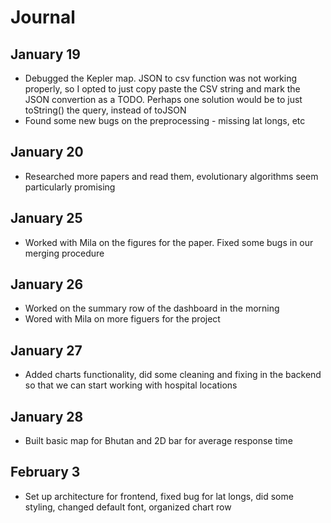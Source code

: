 # Journal

## January 19

- Debugged the Kepler map. JSON to csv function was not working properly, so I opted to just copy paste the CSV string and mark the JSON convertion as a TODO. Perhaps one solution would be to just toString() the query, instead of toJSON
- Found some new bugs on the preprocessing - missing lat longs, etc

## January 20

- Researched more papers and read them, evolutionary algorithms seem particularly promising

## January 25

- Worked with Mila on the figures for the paper. Fixed some bugs in our merging procedure

## January 26

- Worked on the summary row of the dashboard in the morning
- Wored with Mila on more figuers for the project

## January 27

- Added charts functionality, did some cleaning and fixing in the backend so that we can start working with hospital locations

## January 28

- Built basic map for Bhutan and 2D bar for average response time

## February 3

- Set up architecture for frontend, fixed bug for lat longs, did some styling, changed default font, organized chart row
